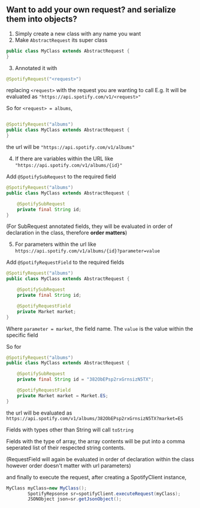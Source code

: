 ## Want to add your own request? and serialize them into objects?

1. Simply create a new class with any name you want
2. Make `AbstractRequest` its super class

```java
public class MyClass extends AbstractRequest {
}
```

3. Annotated it with

```Java 
@SpotifyRequest("<request>")
```

replacing `<request>` with the request you are wanting to call E.g. It will be evaluated
as `"https://api.spotify.com/v1/<request>"`

So for `<request> = albums`,

```java

@SpotifyRequest("albums")
public class MyClass extends AbstractRequest {
}
```

the url will be `"https://api.spotify.com/v1/albums"`

4. If there are variables within the URL like `"https://api.spotify.com/v1/albums/{id}"`

Add `@SpotifySubRequest` to the required field

```java
@SpotifyRequest("albums")
public class MyClass extends AbstractRequest {

    @SpotifySubRequest
    private final String id;
}
```

(For SubRequest annotated fields, they will be evaluated in order of declaration in the class, therefore **order
matters**)

5. For parameters within the url like `https://api.spotify.com/v1/albums/{id}?parameter=value`

Add `@SpotifyRequestField` to the required fields

```java
@SpotifyRequest("albums")
public class MyClass extends AbstractRequest {

    @SpotifySubRequest
    private final String id;

    @SpotifyRequestField
    private Market market;
}
```

Where `parameter = market`, the field name. The `value` is the value within the specific field

So for

```java
@SpotifyRequest("albums")
public class MyClass extends AbstractRequest {

    @SpotifySubRequest
    private final String id = "382ObEPsp2rxGrnsizN5TX";

    @SpotifyRequestField
    private Market market = Market.ES;
}
```

the url will be evaluated as `https://api.spotify.com/v1/albums/382ObEPsp2rxGrnsizN5TX?market=ES`

Fields with types other than String will call `toString`

Fields with the type of array, the array contents will be put into a comma seperated list of their respected string
contents.

(RequestField will again be evaluated in order of declaration within the class however order doesn't matter with url
parameters)

and finally to execute the request, after creating a SpotifyClient instance,

```java
MyClass myClass=new MyClass();
        SpotifyRepsonse sr=spotifyClient.executeRequest(myClass);
        JSONObject json=sr.getJsonObject();
```
